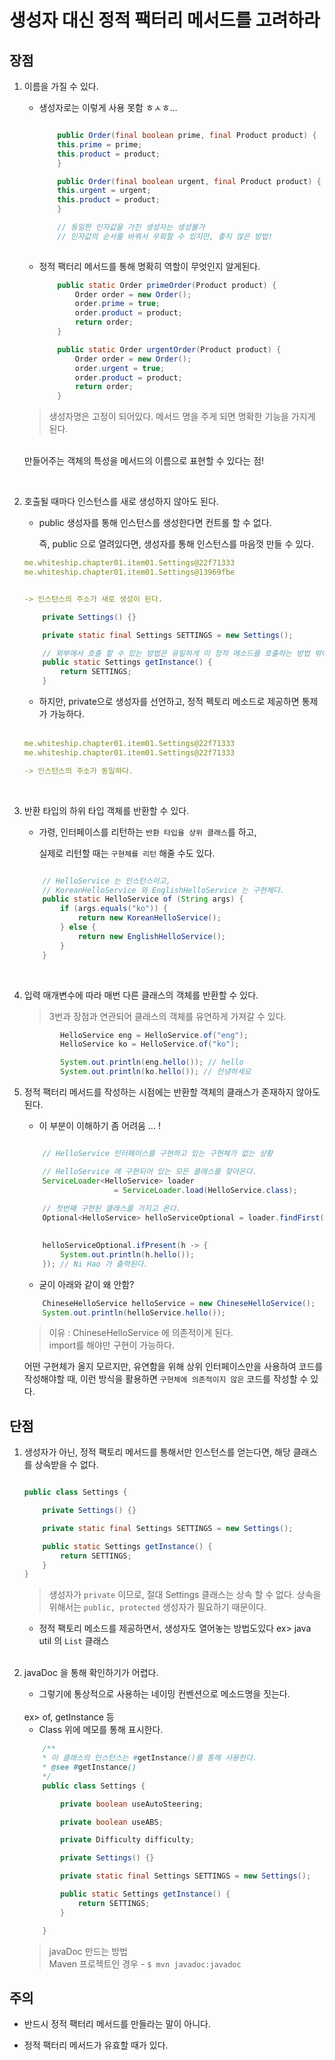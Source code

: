 # 생성자 대신 정적 팩터리 메서드를 고려하라

## 장점 

1.  이름을 가질 수 있다. 

    - 생성자로는 이렇게 사용 못함 ㅎㅅㅎ...

        ```java

            public Order(final boolean prime, final Product product) {
            this.prime = prime;
            this.product = product;
            }   
        
            public Order(final boolean urgent, final Product product) {
            this.urgent = urgent;
            this.product = product;
            }

            // 동일한 인자값을 가진 생성자는 생성불가
            // 인자값의 순서를 바꿔서 우회할 수 있지만, 좋지 않은 방법! 
            

        ```

    -  정적 팩터리 메서드를 통해 명확히 역할이 무엇인지 알게된다. 

        ```java
            public static Order primeOrder(Product product) {
                Order order = new Order();
                order.prime = true;
                order.product = product;
                return order;
            }

            public static Order urgentOrder(Product product) {
                Order order = new Order();
                order.urgent = true;
                order.product = product;
                return order;
            }

        ```

    >생성자명은 고정이 되어있다. 메서드 명을 주게 되면 명확한 기능을 가지게 된다.
    <br>
    만들어주는 객체의 특성을 메서드의 이름으로 표현할 수 있다는 점! 


<br>


2.  호출될 때마다 인스턴스를 새로 생성하지 않아도 된다.

    - public 생성자를 통해 인스턴스를 생성한다면 컨트롤 할 수 없다.

        즉, public 으로 열려있다면, 생성자를 통해 인스턴스를 마음껏 만들 수 있다. 

    ```yaml
    me.whiteship.chapter01.item01.Settings@22f71333
    me.whiteship.chapter01.item01.Settings@13969fbe


    -> 인스턴스의 주소가 새로 생성이 된다. 
    ```

    ```java
        private Settings() {}

        private static final Settings SETTINGS = new Settings();

        // 외부에서 호출 할 수 있는 방법은 유일하게 이 정적 메소드를 호출하는 방법 밖에 없다.
        public static Settings getInstance() {
            return SETTINGS;
        }
    ```


    -  하지만, private으로 생성자를 선언하고, 정적 펙토리 메소드로 제공하면 통제가 가능하다.
    
    <br>

    ```yaml
    me.whiteship.chapter01.item01.Settings@22f71333
    me.whiteship.chapter01.item01.Settings@22f71333

    -> 인스턴스의 주소가 동일하다.
    ```

<br>

3. 반환 타입의 하위 타입 객체를 반환할 수 있다. 

    - 가령, 인터페이스를 리턴하는 ``반환 타입을 상위 클래스``를 하고,

        실제로 리턴할 때는 ``구현체를 리턴`` 해줄 수도 있다.

    ```java

        // HelloService 는 인스턴스이고, 
        // KoreanHelloService 와 EnglishHelloService 는 구현체다.
        public static HelloService of (String args) {
            if (args.equals("ko")) {
                return new KoreanHelloService();
            } else {
                return new EnglishHelloService();
            }
        }
    ```


<br>

4.  입력 매개변수에 따라 매번 다른 클래스의 객체를 반환할 수 있다.
    
    > 3번과 장점과 연관되어 클래스의 객체를 유연하게 가져갈 수 있다.

    ```java
            HelloService eng = HelloService.of("eng");
            HelloService ko = HelloService.of("ko");

            System.out.println(eng.hello()); // hello
            System.out.println(ko.hello()); // 안녕하세요

    ```


5.  정적 팩터리 메서드를 작성하는 시점에는 반환할 객체의 클래스가 존재하지 않아도 된다.

    - 이 부분이 이해하기 좀 어려움 ... !

    ```java

        // HelloService 인터페이스를 구현하고 있는 구현체가 없는 상황

        // HelloService 에 구현되어 있는 모든 클래스를 찾아온다.
        ServiceLoader<HelloService> loader 
                        = ServiceLoader.load(HelloService.class);
        
        // 첫번째 구현된 클래스를 가지고 온다.
        Optional<HelloService> helloServiceOptional = loader.findFirst();
        

        helloServiceOptional.ifPresent(h -> {
            System.out.println(h.hello());
        }); // Ni Hao 가 출력된다.
    ```

    - 굳이 아래와 같이 왜 안함?

    ```java
        ChineseHelloService helloService = new ChineseHelloService();
        System.out.println(helloService.hello());
    ```

    >  이유 : ChineseHelloService 에 의존적이게 된다.
    <br> import를 해야만 구현이 가능하다. 


    어떤 구현체가 올지 모르지만, 유연함을 위해 상위 인터페이스만을 사용하여 코드를 작성해야할 때, 
    이런 방식을 활용하면 ``구현체에 의존적이지 않은`` 코드를 작성할 수 있다.


## 단점

1. 생성자가 아닌, 정적 팩토리 메서드를 통해서만 인스턴스를 얻는다면, 해당 클래스를 상속받을 수 없다.

    ```java

    public class Settings {

        private Settings() {}

        private static final Settings SETTINGS = new Settings();

        public static Settings getInstance() {
            return SETTINGS;
        }
    }
    ```

    > 생성자가 ``private`` 이므로, 절대 Settings 클래스는 상속 할 수 없다. 
    상속을 위해서는 ``public, protected`` 생성자가 필요하기 때문이다.

    - 정적 팩토리 메소드를 제공하면서, 생성자도 열어놓는 방법도있다 ex> java util 의 ``List`` 클래스

    <br>

2. javaDoc 을 통해 확인하기가 어렵다.

    - 그렇기에 통상적으로 사용하는 네이밍 컨벤션으로 메소드명을 짓는다.
    <br>
    ex> of, getInstance 등

    - Class 위에 메모를 통해 표시한다.

    ```java
        /**
        * 이 클래스의 인스턴스는 #getInstance()를 통해 사용한다.
        * @see #getInstance()
        */
        public class Settings {

            private boolean useAutoSteering;

            private boolean useABS;

            private Difficulty difficulty;

            private Settings() {}

            private static final Settings SETTINGS = new Settings();

            public static Settings getInstance() {
                return SETTINGS;
            }

        }
    ```

    > javaDoc 만드는 방법
    <br> Maven 프로젝트인 경우 - ``$ mvn javadoc:javadoc``


## 주의

- 반드시 정적 팩터리 메서드를 만들라는 말이 아니다. 

- 정적 팩터리 메서드가 유효할 때가 있다. 
